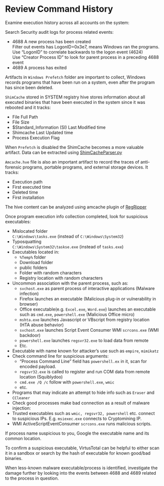 # Review Command History

Examine execution history across all accounts on the system:

Search Security audit logs for process related events:



*   4688 A new process has been created \
Filter out events has LogonID=0x3e7, means Windows ran the programs. \
Use “LogonID” to correlate backwards to the logon event (4624) \
Use “Creator Process ID” to look for parent process in a preceding 4688 event
*   4689 A process has exited

Artifacts in `Windows Prefetch` folder are important to collect, Windows records programs that have been run on a system, even after the program has since been deleted.

`ShimCache` stored in SYSTEM registry hive stores information about all executed binaries that have been executed in the system since it was rebooted and it tracks:



*   File Full Path
*   File Size
*   $Standard_Information (SI) Last Modified time
*   Shimcache Last Updated time
*   Process Execution Flag

When `Prefetch` is disabled the ShimCache becomes a more valuable artifact. Data can be extracted using [ShimCacheParser.py](https://github.com/mandiant/ShimCacheParser) 

`Amcache.hve` file is also an important artifact to record the traces of anti-forensic programs, portable programs, and external storage devices. It tracks:



*   Execution path
*   First executed time
*   Deleted time
*   First installation

The hive content can be analyzed using amcache plugin of [RegRipper](https://github.com/keydet89/RegRipper2.8)

Once program execution info collection completed, look for suspicious executables:



*   Mislocated folder \
`C:\Windows\tasks.exe` (instead of `C:\Windows\System32`)
*   Typosquatting  \
`C:\Windows\System32\taskse.exe` (instead of `tasks.exe`)
*   Executables located in:
    *   `%Temp%` folder
    *   Download folder
    *   public folders
    *   Folder with random characters
    *   Registry location with random characters
*   Uncommon association with the parent process, such as:
    *   `svchost.exe` as parent process of interactive applications (Malware infection)
    *   Firefox launches an executable (Malicious plug-in or vulnerability in browser)
    *   Office executable(e.g. `Excel.exe`, `Word.exe`) launches an executable such as `cmd.exe`, `powershell.exe` (Malicious Office micro)
    *   `mshta.exe` launches Javascript or VBscript from registry location (HTA abuse behavior)
    *   `svchost.exe` launches Script Event Consumer WMI `scrcons.exe` (WMI backdoor)
    *   `powershell.exe` launches `regsvr32.exe` to load data from remote 
    *   Etc.
*   Executable with name known for attacker’s use such as `empire`, `mimikatz`
*   Check command line for suspicious arguments:
    *   “Process Command Line” field has `powershell.ex` in it, scan for encoded payload.
    *   `regsvr32.exe` is called to register and run COM data from remote location (Squiblydoo)
    *   `cmd.exe /Q /c` follow with `powershell.exe`, `wmic`
    *   etc.
*   Programs that may indicate an attempt to hide info such as `Eraser` and `CCleaner`
*   Check good processes make bad connection as a result of malware injection:
*   Trusted executables such as `wmic, regsvr32, powershell` etc. connect to suspicious IPs. E.g. `msiexec.exe` connects to Cryptomining IP.
*   WMI ActiveScriptEventConsumer `scrcons.exe` runs malicious scripts.

If process name suspicious to you, Google the executable name and its common location.

To confirm a suspicious executable, VirtusTotal can be helpful to either scan it in a sandbox or search by the hash of executable for known good/bad binaries.

When less-known malware executable/process is identified, investigate the damage further by looking into the events between 4688 and 4689 related to the process in question.
